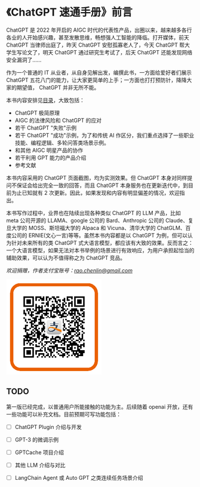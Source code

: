 # 《ChatGPT 速通手册》前言

ChatGPT 是 2022 年开启的 AIGC 时代的代表性产品，出圈以来，越来越多各行各业的人开始感兴趣，甚至发散思维，畅想强人工智能的降临。打开媒体，前天 ChatGPT 当律师出庭了，昨天 ChatGPT 安慰孤寡老人了，今天 ChatGPT 帮大学生写论文了，明天 ChatGPT 通过研究生考试了，后天 ChatGPT 还能发现网络安全漏洞了……

作为一个普通的 IT 从业者，从自身见解出发，编撰此书，一方面给爱好者们展示 ChatGPT 五花八门的能力，让大家更简单的上手；一方面也打打预防针，降降大家的期望值， ChatGPT 并非无所不能。

本书内容安排见[目录](SUMMARY.md)，大致包括：

* ChatGPT 极简原理
* AIGC 的法律风险和 ChatGPT 的应对
* 若干 ChatGPT "失败"示例
* 若干 ChatGPT "成功"示例，为了和传统 AI 作区分，我们重点选择了一些职业技能、编程逻辑、多轮问答类场景示例。
* 和其他 AIGC 明星产品的协作
* 若干利用 GPT 能力的产品介绍
* 参考文献

本书内容采用的 ChatGPT 页面截图，均为实测效果。但 ChatGPT 本身对同样提问不保证会给出完全一致的回答，而且 ChatGPT 本身服务也在更新迭代中，到目前为止已知就有 2 次更新。因此，如果发现和内容有明显偏差的情况，欢迎指出。

本书写作过程中，业界也在陆续出现各种类似 ChatGPT 的 LLM 产品，比如 meta 公司开源的 LLAMA、google 公司的 Bard、Anthropic 公司的 Claude、复旦大学的 MOSS、斯坦福大学的 Alpaca 和 Vicuna、清华大学的 ChatGLM、百度公司的 ERNIE(文心一言)等等。虽然本书内容都是以 ChatGPT 为例，但可以认为针对未来所有的类 ChatGPT 式大语言模型，都应该有大致的效果。反而言之：一个大语言模型，如果无法对本书举例的场景进行有效响应，为用户承担起恰当的辅助效果，可以认为不值得称之为 ChatGPT 竞品。

*欢迎捐赠，作者支付宝账号：<rao.chenlin@gmail.com>*

![](/images/alipay.png)

## TODO

第一版已经完成，以普通用户所能接触的功能为主。后续随着 openai 开放，还有一些功能可以补充文档。目前预期可写功能包括：

* [ ] ChatGPT Plugin 介绍与开发
* [ ] GPT-3 的微调示例
* [ ] GPTCache 项目介绍
* [ ] 其他 LLM 介绍与对比
* [ ] LangChain Agent 或 Auto GPT 之类连续任务场景介绍

